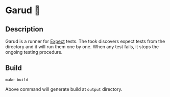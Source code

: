 # Garud 🦅

## Description

Garud is a runner for [Expect][expect] tests. The took discovers expect tests
from the directory and it will run them one by one. When any test fails, it
stops the ongoing testing procedure.


## Build

```make build```

Above command will generate build at `output` directory.


[expect]: https://wiki.tcl-lang.org/page/Expect
